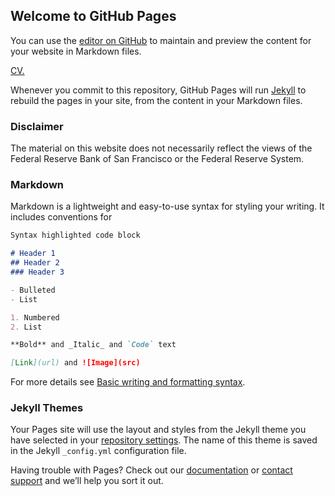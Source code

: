 ## Welcome to GitHub Pages

You can use the [editor on GitHub](https://github.com/guskmetz/guskmetz.github.io/edit/main/README.md) to maintain and preview the content for your website in Markdown files.

<a href="guskmetz.github.io/files/Gus_Kmetz_CV.pdf" target="_blank">CV.</a>

Whenever you commit to this repository, GitHub Pages will run [Jekyll](https://jekyllrb.com/) to rebuild the pages in your site, from the content in your Markdown files.

### Disclaimer

The material on this website does not necessarily reflect the views of the Federal Reserve Bank of San Francisco or the Federal Reserve System.

### Markdown

Markdown is a lightweight and easy-to-use syntax for styling your writing. It includes conventions for

```markdown
Syntax highlighted code block

# Header 1
## Header 2
### Header 3

- Bulleted
- List

1. Numbered
2. List

**Bold** and _Italic_ and `Code` text

[Link](url) and ![Image](src)
```

For more details see [Basic writing and formatting syntax](https://docs.github.com/en/github/writing-on-github/getting-started-with-writing-and-formatting-on-github/basic-writing-and-formatting-syntax).

### Jekyll Themes

Your Pages site will use the layout and styles from the Jekyll theme you have selected in your [repository settings](https://github.com/guskmetz/guskmetz.github.io/settings/pages). The name of this theme is saved in the Jekyll `_config.yml` configuration file.



Having trouble with Pages? Check out our [documentation](https://docs.github.com/categories/github-pages-basics/) or [contact support](https://support.github.com/contact) and we’ll help you sort it out.
